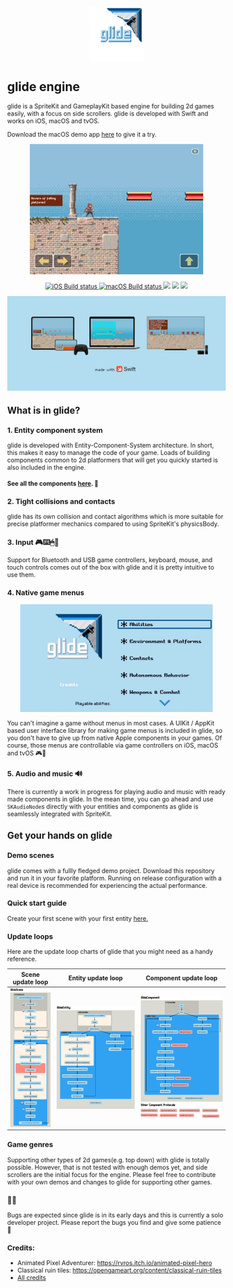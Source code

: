 <p align="center">
    <img src="Docs/glide_logo_transparent.png" width="128" max-width="80%" alt="Glide"/>
</p>

# glide engine

glide is a SpriteKit and GameplayKit based engine for building 2d games easily, with a focus on side scrollers. glide is developed with Swift and works on iOS, macOS and tvOS. 

Download the macOS demo app [here](https://github.com/cocoatoucher/Glide/raw/master/Docs/GlideDemo.zip) to give it a try.

<p align="center">
	<a target="_blank" rel="noopener noreferrer" href="https://vimeo.com/334243593">
    <img src="Docs/jump.gif" width="400" max-width="80%" alt="A glimpse of the glide's features">
    </a>
</p>

<p align="center">
	<a href="https://app.bitrise.io/app/b14b754f747dc2fa">
        <img src="https://app.bitrise.io/app/b14b754f747dc2fa/status.svg?token=2DJHooo6_IVnbLRAFbfxzQ" alt="iOS Build status"/>
    </a>
    <a href="https://app.bitrise.io/app/a302dd2ce8710bf2">
        <img src="https://app.bitrise.io/app/a302dd2ce8710bf2/status.svg?token=I5JPNr5-g_hAj2kR6mtZaA" alt="macOS Build status"/>
    </a>
    <img src="https://img.shields.io/badge/Swift-5.0-orange.svg"/>
    <img src="https://img.shields.io/badge/PRs-welcome-brightgreen.svg?style=flat-square"/>
    <a href="mailto:cocoatoucher@posteo.se">
        <img src="https://img.shields.io/badge/contact-cocoatoucher-yellow.svg?style=flat"/>
    </a>
</p>

<p align="center">
    <img src="Docs/glide_devices.png" max-width="80%" alt="glide devices"/>
</p>

## What is in glide?

### 1. Entity component system
glide is developed with Entity-Component-System architecture. In short, this makes it easy to manage the code of your game. Loads of building components common to 2d platformers that will get you quickly started is also included in the engine. 

#### See all the components [here](Docs/Components.md). 👾

### 2. Tight collisions and contacts
glide has its own collision and contact algorithms which is more suitable for precise platformer mechanics compared to using SpriteKit's physicsBody.

### 3. Input 🎮⌨️🖱🔲
Support for Bluetooth and USB game controllers, keyboard, mouse, and touch controls comes out of the box with glide and it is pretty intuitive to use them.

### 4. Native game menus

<p align="center">
    <img src="Docs/navigatable.gif" width="444" max-width="80%"/>
</p>

You can't imagine a game without menus in most cases. A UIKit / AppKit based user interface library for making game menus is included in glide, so you don't have to give up from native Apple components in your games. Of course, those menus are controllable via game controllers on iOS, macOS and tvOS 🎮💃

### 5. Audio and music 🔊
There is currently a work in progress for playing audio and music with ready made components in glide. In the mean time, you can go ahead and use `SKAudioNode`s directly with your entities and components as glide is seamlessly integrated with SpriteKit.

## Get your hands on glide

### Demo scenes
glide comes with a fullly fledged demo project. Download this repository and run it in your favorite platform. Running on release configuration with a real device is recommended for experiencing the actual performance.

### Quick start guide
Create your first scene with your first entity [here.](Docs/QuickStartGuide.md)

### Update loops
Here are the update loop charts of glide that you might need as a handy reference.

Scene update loop       |  Entity update loop     |  Component update loop
:-------------------------:|:-------------------------:|:-------------------------:
![alt text](Docs/glide-update-cycle-scene.png "Update cycle of a scene")  |  ![alt text](Docs/glide-update-cycle-entity.png "Update cycle of an entity")  |  ![alt text](Docs/glide-update-cycle-component.png "Update cycle of a component")

### Game genres
Supporting other types of 2d games(e.g. top down) with glide is totally possible. However, that is not tested with enough demos yet, and side scrollers are the initial focus for the engine. Please feel free to contribute with your own demos and changes to glide for supporting other games.

### 🐞🐜
Bugs are expected since glide is in its early days and this is currently a solo developer project. Please report the bugs you find and give some patience 🙏

### Credits:

- Animated Pixel Adventurer: https://rvros.itch.io/animated-pixel-hero
- Classical ruin tiles: https://opengameart.org/content/classical-ruin-tiles
- [All credits](Docs/AssetCredits.md)
